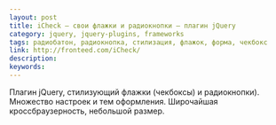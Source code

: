 ```yaml
---
layout: post
title: iCheck — свои флажки и радиокнопки — плагин jQuery
category: jquery, jquery-plugins, frameworks
tags: радиобатон, радиокнопка, стилизация, флажок, форма, чекбокс
link: http://fronteed.com/iCheck/
description:
keywords:
---
```


<p>Плагин jQuery, стилизующий флажки (чекбоксы) и радиокнопки). Множество настроек и тем оформления. Широчайшая кроссбраузерность, небольшой размер.</p>
